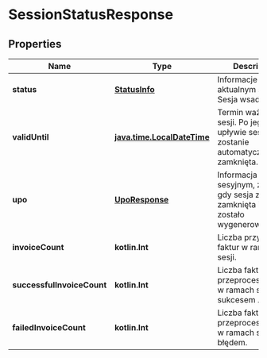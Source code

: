 
# SessionStatusResponse

## Properties
| Name | Type | Description | Notes |
| ------------ | ------------- | ------------- | ------------- |
| **status** | [**StatusInfo**](StatusInfo.md) | Informacje o aktualnym statusie.              Sesja wsadowa: | Code | Description | Details | | --- | --- | --- | | 100 | Sesja wsadowa rozpoczęta | - | | 150 | Trwa przetwarzanie | - | | 200 | Sesja wsadowa przetworzona pomyślnie | - | | 405 | Błąd weryfikacji poprawności dostarczonych elementów paczki | - | | 415 | Błąd odszyfrowania dostarczonego klucza | - | | 430 | Błąd dekompresji pierwotnego archiwum | - | | 435 | Błąd odszyfrowania zaszyfrowanych części archiwum | - | | 440 | Sesja anulowana, przekroczono czas wysyłki | - | | 445 | Błąd weryfikacji, brak poprawnych faktur | - | | 500 | Nieznany błąd ({statusCode}) | - |  Sesja interaktywna: | Code | Description | Details | | --- | --- | --- | | 100 | Sesja interaktywna otwarta | - | | 170 | Sesja interaktywna zamknięta | - | | 200 | Sesja interaktywna przetworzona pomyślnie | - | | 415 | Błąd odszyfrowania dostarczonego klucza | - | | 440 | Sesja anulowana, nie przesłano faktur | - | | 445 | Błąd weryfikacji, brak poprawnych faktur | - | | * | description missing | - | |  |
| **validUntil** | [**java.time.LocalDateTime**](java.time.LocalDateTime.md) | Termin ważności sesji. Po jego upływie sesja zostanie automatycznie zamknięta. |  [optional] [readonly] |
| **upo** | [**UpoResponse**](UpoResponse.md) | Informacja o UPO sesyjnym, zwracana gdy sesja została zamknięta i UPO zostało wygenerowane. |  [optional] |
| **invoiceCount** | **kotlin.Int** | Liczba przyjętych faktur w ramach sesji. |  [optional] |
| **successfulInvoiceCount** | **kotlin.Int** | Liczba faktur przeprocesowanych w ramach sesji z sukcesem . |  [optional] |
| **failedInvoiceCount** | **kotlin.Int** | Liczba faktur przeprocesowanych w ramach sesji z błędem. |  [optional] |



